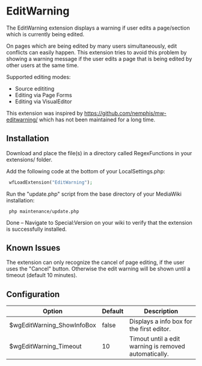 # EditWarning
The EditWarning extension displays a warning if user edits a page/section which is currently being edited.

On pages which are being edited by many users simultaneously, edit conflicts can easily happen. This extension tries to avoid this problem by showing a warning message if the user edits a page that is being edited by other users at the same time. 

Supported editing modes:
* Source edititing
* Editing via Page Forms
* Editing via VisualEditor 

This extension was inspired by https://github.com/nemphis/mw-editwarning/ which has not been maintained for a long time. 

## Installation
Download and place the file(s) in a directory called RegexFunctions in your extensions/ folder.

Add the following code at the bottom of your LocalSettings.php:

```php
 wfLoadExtension("EditWarning");
```
Run the "update.php" script from the base directory of your MediaWiki installation:

```shell
 php maintenance/update.php
```
Done – Navigate to Special:Version on your wiki to verify that the extension is successfully installed.

## Known Issues
The extension can only recognize the cancel of page editing, if the user uses the "Cancel" button. Otherwise the edit warning will be shown until a timeout (default 10 minutes).

## Configuration
Option | Default | Description |
--- | --- | --- |
$wgEditWarning_ShowInfoBox | false | Displays a info box for the first editor. |
$wgEditWarning_Timeout | 10 | Timout until a edit warning is removed automatically. |
